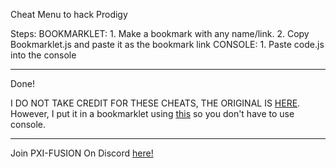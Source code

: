 Cheat Menu to hack Prodigy

Steps:
  BOOKMARKLET:
    1. Make a bookmark with any name/link.
    2. Copy Bookmarklet.js and paste it as the bookmark link
  CONSOLE:
    1. Paste code.js into the console


_________
Done!

I DO NOT TAKE CREDIT FOR THESE CHEATS, THE ORIGINAL IS [HERE](https://pxi-fusion.com).
However, I put it in a bookmarklet using [this](http://chimurai.github.io/bookmarklet/) so you don't have to use console.

_________

Join PXI-FUSION On Discord [here!](https://discord.gg/qZfhwNzm9P)
